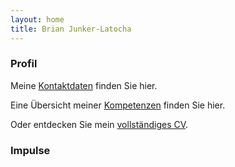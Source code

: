 ```yaml
---
layout: home
title: Brian Junker-Latocha
---
```

### Profil

Meine <a href="/contact">Kontaktdaten</a> finden Sie hier.

Eine Übersicht meiner <a href="/competencies">Kompetenzen</a> finden Sie hier.
  
Oder entdecken Sie mein <a href="/curriculum">vollständiges CV</a>.
      
<!-- ### Portfolio -->

### Impulse